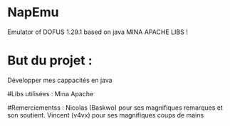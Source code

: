 # NapEmu
Emulator of DOFUS 1.29.1 based on java MINA APACHE LIBS !

# But du projet :
Développer mes cappacités en java

#Libs utilisées :
Mina Apache

#Remerciementss :
Nicolas (Baskwo) pour ses magnifiques remarques et son soutient.
Vincent (v4vx) pour ses magnifiques coups de mains
